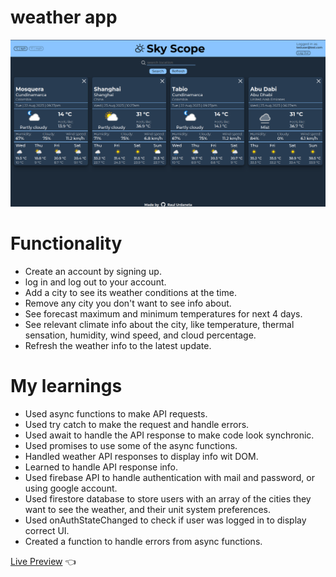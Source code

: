 # weather app

<img src='src/assets/finalApp.png'/>

# Functionality

- Create an account by signing up.
- log in and log out to your account.
- Add a city to see its weather conditions at the time.
- Remove any city you don't want to see info about.
- See forecast maximum and minimum temperatures for next 4 days.
- See relevant climate info about the city, like temperature, thermal sensation, humidity, wind speed, and cloud percentage.
- Refresh the weather info to the latest update.

# My learnings
- Used async functions to make API requests.
- Used try catch to make the request and handle errors.
- Used await to handle the API response to make code look synchronic.
- Used promises to use some of the async functions.
- Handled weather API responses to display info wit DOM.
- Learned to handle API response info.
- Used firebase API to handle authentication with mail and password, or using google account.
- Used firestore database to store users with an array of the cities they want to see the weather, and their unit system preferences.
- Used onAuthStateChanged to check if user was logged in to display correct UI.
- Created a function to handle errors from async functions.

[Live Preview](https://raulurdanetag.github.io/weather-app) 👈

